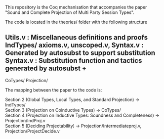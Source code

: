This repository is the Coq mechanisation that accompanies the paper "Sound and Complete Projection of Multi Party Session Types".

The code is located in the theories/ folder with the following structure

Utils.v : Miscellaneous definitions and proofs
IndTypes/
  axioms.v, unscoped.v, Syntax.v : Generated by autosubst to support substitution
  Syntax.v : Substitution function and tactics generated by autosubst + 
  -
CoTypes/
Projection/



The mapping between the paper to the code is:

Section 2 (Global Types, Local Types, and Standard Projection) -> IndTypes/\
Section 3 (Projection on Coinductive Types) -> CoTypes/\
Section 4 (Projection on Inductive Types: Soundness and Completeness) -> Projection/IndProj.v\
Section 5 (Deciding Projectability) -> Projection/Intermediateproj.v, Projection/ProjectDecide.v
